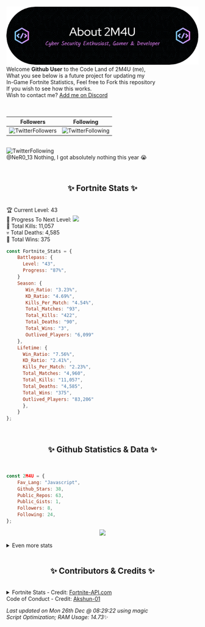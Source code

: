 
  ![Header](./src/github-banner.png)
  <br>
  Welcome **Github User** to the Code Land of 2M4U (me),<br>
  What you see below is a future project for updating my<br>
  In-Game Fortnite Statistics, Feel free to Fork this repository<br>
  If you wish to see how this works.
  <br>
  Wish to contact me? [Add me on Discord](https://tinyurl.com/addmeondiscord)
  <br><br>
  <br>
  
  | Followers  | Following |
  | ---------- |:---------:|
  | ![TwitterFollowers](https://img.shields.io/badge/Twitter%20Followers-85-blue)  | ![TwitterFollowing](https://img.shields.io/badge/Twitter%20Following-288-blue)  |


  <br>![TwitterFollowing](https://img.shields.io/badge/Latest%20Tweet--blue)<br>
  @NeR0_13 Nothing, I got absolutely nothing this year 😭
   
  <br><h2 align="center"> ✨ Fortnite Stats ✨</h2><br>
  🏆 Current Level: 43<br>
  🎉 Progress To Next Level: ![](https://geps.dev/progress/87)<br>
  🎯 Total Kills: 11,057<br>
  💀 Total Deaths: 4,585<br>
  👑 Total Wins: 375<br>

```js
const Fortnite_Stats = {
    Battlepass: {
      Level: "43",
      Progress: "87%",    
    }
    Season: { 
       Win_Ratio: "3.23%",
       KD_Ratio: "4.69%",
       Kills_Per_Match: "4.54%",
       Total_Matches: "93",
       Total_Kills: "422",
       Total_Deaths: "90",
       Total_Wins: "3",
       Outlived_Players: "6,099"
    },
    Lifetime: {
      Win_Ratio: "7.56%",
      KD_Ratio: "2.41%",
      Kills_Per_Match: "2.23%",
      Total_Matches: "4,960",
      Total_Kills: "11,057",
      Total_Deaths: "4,585",
      Total_Wins: "375",
      Outlived_Players: "83,206"
      },
    }
}; 
```


<br><h2 align="center"> ✨ Github Statistics & Data ✨</h2><br>

```js
const 2M4U = {
    Fav_Lang: "Javascript",
    Github_Stars: 38,
    Public_Repos: 63,
    Public_Gists: 1,
    Followers: 8,
    Following: 24,
}; 
```

<p align="center">
<img src="https://github-readme-streak-stats.herokuapp.com/?user=2M4U&theme=tokyonight">
</p>
<details>
  <summary>
      Even more stats
  </summary>
  <p align="center">
    <img src="https://github-profile-trophy.vercel.app/?username=2M4U&theme=dracula">
    <img src="https://github-readme-stats.vercel.app/api?username=2M4U&theme=tokyonight&count_private=true&show_icons=true&include_all_commits=true">
  </p>
</details>
<br><h2 align="center"> ✨ Contributors & Credits ✨</h2><br>
<details>
  <summary>
      Fortnite Stats - Credit: <a href="https://fortnite-api.com/?utm_source=github.com/2M4U/2M4U">Fortnite-API.com</a><br>
      Code of Conduct - Credit: <a href="https://github.com/Akshun-01">Akshun-01</a>
  </summary>
</details>

<!-- Last updated on Mon Dec 26 2022 08:29:22 GMT+0000 (Coordinated Universal Time) ;-;-->
<i>Last updated on  Mon 26th Dec @ 08:29:22 using magic<br>
Script Optimization; RAM Usage: 14.73</i>✨